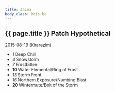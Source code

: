 ```yaml
---
title: Jaina
body_class: hots-bo
---
```


## {{ page.title }} Patch Hypothetical
2015-08-19 (Kharazim)

-   _1_  Deep Chill
-   _4_  Snowstorm
-   _7_  Frostbitten
- __10__ Water Elemental/Ring of Frost
-  _13_  Storm Front
-  _16_  Northern Exposure/Numbing Blast
- __20__ Wintermute/Bolt of the Storm









